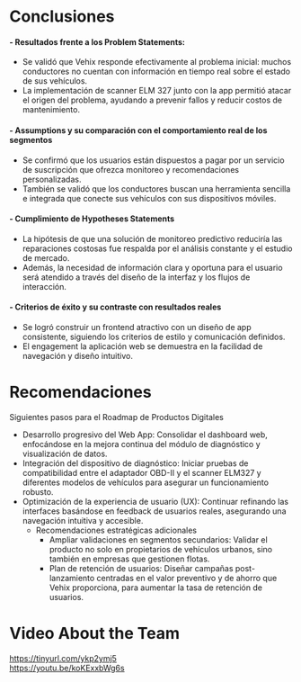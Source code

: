 # Conclusiones
#### - Resultados frente a los Problem Statements:
  - Se validó que Vehix responde efectivamente al problema inicial: muchos conductores no cuentan con información en tiempo real sobre el estado de sus vehículos​.
  - La implementación de scanner ELM 327 junto con la app permitió atacar el origen del problema, ayudando a prevenir fallos y reducir costos de mantenimiento​.

#### - Assumptions y su comparación con el comportamiento real de los segmentos
  - Se confirmó que los usuarios están dispuestos a pagar por un servicio de suscripción que ofrezca monitoreo y recomendaciones personalizadas​.
  - También se validó que los conductores buscan una herramienta sencilla e integrada que conecte sus vehículos con sus dispositivos móviles​.
  
#### - Cumplimiento de Hypotheses Statements
  - La hipótesis de que una solución de monitoreo predictivo reduciría las reparaciones costosas fue respalda por el análisis constante y el estudio de mercado.
  - Además, la necesidad de información clara y oportuna para el usuario será atendido a través del diseño de la interfaz y los flujos de interacción​.
    
#### - Criterios de éxito y su contraste con resultados reales
  - Se logró construir un frontend atractivo con un diseño de app consistente, siguiendo los criterios de estilo y comunicación definidos​.
  - El engagement la aplicación web se demuestra en la facilidad de navegación y diseño intuitivo.

# Recomendaciones
Siguientes pasos para el Roadmap de Productos Digitales
- Desarrollo progresivo del Web App: Consolidar el dashboard web, enfocándose en la mejora continua del módulo de diagnóstico y visualización de datos​.
- Integración del dispositivo de diagnóstico: Iniciar pruebas de compatibilidad entre el adaptador OBD-II y el scanner ELM327 y diferentes modelos de vehículos para asegurar un funcionamiento robusto​.
- Optimización de la experiencia de usuario (UX): Continuar refinando las interfaces basándose en feedback de usuarios reales, asegurando una navegación intuitiva y accesible​.
  - Recomendaciones estratégicas adicionales
      - Ampliar validaciones en segmentos secundarios: Validar el producto no solo en propietarios de vehículos urbanos, sino también en empresas que gestionen flotas​.
      - Plan de retención de usuarios: Diseñar campañas post-lanzamiento centradas en el valor preventivo y de ahorro que Vehix proporciona, para aumentar la tasa de retención​ de usuarios.   

# Video About the Team

https://tinyurl.com/ykp2ymj5 <br>
https://youtu.be/koKExxbWg6s
